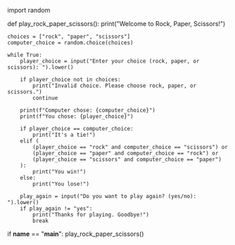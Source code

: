 import random

def play_rock_paper_scissors():
    print("Welcome to Rock, Paper, Scissors!")
    
    choices = ["rock", "paper", "scissors"]
    computer_choice = random.choice(choices)

    while True:
        player_choice = input("Enter your choice (rock, paper, or scissors): ").lower()

        if player_choice not in choices:
            print("Invalid choice. Please choose rock, paper, or scissors.")
            continue

        print(f"Computer chose: {computer_choice}")
        print(f"You chose: {player_choice}")

        if player_choice == computer_choice:
            print("It's a tie!")
        elif (
            (player_choice == "rock" and computer_choice == "scissors") or
            (player_choice == "paper" and computer_choice == "rock") or
            (player_choice == "scissors" and computer_choice == "paper")
        ):
            print("You win!")
        else:
            print("You lose!")

        play_again = input("Do you want to play again? (yes/no): ").lower()
        if play_again != "yes":
            print("Thanks for playing. Goodbye!")
            break

if __name__ == "__main__":
    play_rock_paper_scissors()
